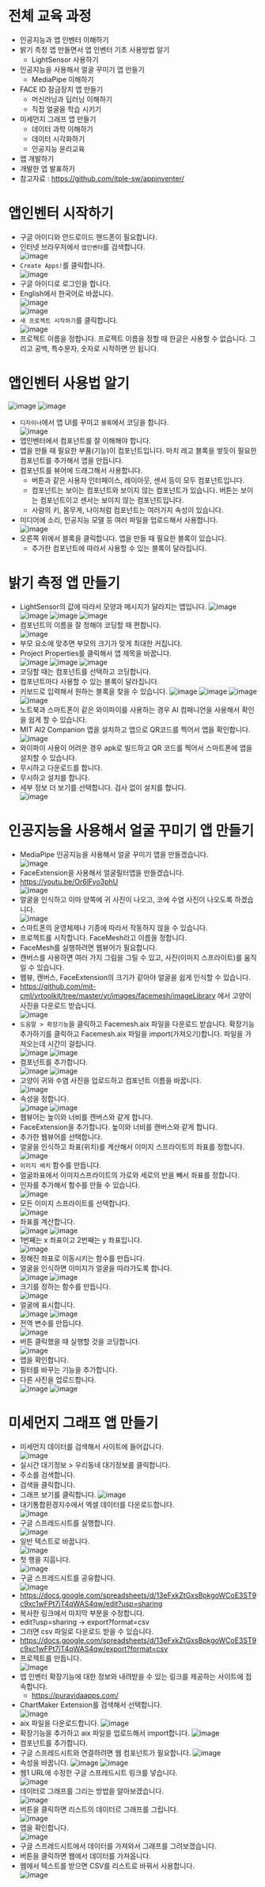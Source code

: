 # 전체 교육 과정
* 인공지능과 앱 인벤터 이해하기
* 밝기 측정 앱 만들면서 앱 인벤터 기초 사용방법 알기
  *  LightSensor 사용하기
* 인공지능을 사용해서 얼굴 꾸미기 앱 만들기
  * MediaPipe 이해하기 
* FACE ID 잠금장치 앱 만들기
  * 머신러닝과 딥러닝 이해하기
  * 직접 얼굴을 학습 시키기
* 미세먼지 그래프 앱 만들기
  * 데이터 과학 이해하기
  * 데이터 시각화하기
  * 인공지능 윤리교육
* 앱 개발하기
* 개발한 앱 발표하기
* 참고자료 : https://github.com/itple-sw/appinventer/

# 앱인벤터 시작하기
* 구글 아이디와 안드로이드 핸드폰이 필요합니다.
* 인터넷 브라우저에서 ```앱인벤터```를 검색합니다.   
![image](https://github.com/itple-sw/appinventer/assets/76088532/a22a1d0b-a774-4ff7-97ea-213b7b58e3d3)
* ```Create Apps!```를 클릭합니다.      
![image](https://github.com/itple-sw/appinventer/assets/76088532/9d388472-8c40-44b0-bbab-65652ad3a9c2)
* 구글 아이디로 로그인을 합니다.
* English에서 한국어로 바꿉니다.      
![image](https://github.com/itple-sw/appinventer/assets/76088532/3fdf1fcc-5f5b-4749-8426-e4dedd1837c5)   
![image](https://github.com/itple-sw/appinventer/assets/76088532/80c814fb-d0c2-43ea-9638-415631cd5ee9)
* ```새 프로젝트 시작하기```를 클릭합니다.   
![image](https://github.com/itple-sw/appinventer/assets/76088532/b726482e-3731-41c9-9977-df9a78df92d9)
* 프로젝트 이름을 정합니다. 프로젝트 이름을 정할 때 한글은 사용할 수 없습니다. 그리고 공백, 특수문자, 숫자로 시작하면 안 됩니다.

# 앱인벤터 사용법 알기
![image](https://github.com/itple-sw/appinventer/assets/76088532/f7340508-1003-4073-9423-1e9dd8c2b65f)
![image](https://github.com/itple-sw/appinventer/assets/76088532/f663f1c1-da00-4fac-8fee-2c39704f88c4)
* ```디자이너```에서 앱 UI를 꾸미고 ```블록```에서 코딩을 합니다.   
![image](https://github.com/itple-sw/appinventer/assets/76088532/2e8439aa-9024-4ec6-8425-abb457c921b7)
* 앱인벤터에서 컴포넌트를 잘 이해해야 합니다.
* 앱을 만들 때 필요한 부품(기능)이 컴포넌트입니다. 마치 레고 블록을 쌓듯이 필요한 컴포넌트를 추가해서 앱을 만듭니다.
* 컴포넌트를 뷰어에 드래그해서 사용합니다. 
  * 버튼과 같은 사용자 인터페이스, 레이아웃, 센서 등이 모두 컴포넌트입니다.
  * 컴포넌트는 보이는 컴포넌트와 보이지 않는 컴포넌트가 있습니다. 버튼는 보이는 컴포넌트이고 센서는 보이지 않는 컴포넌트입니다.
  * 사람의 키, 몸무게, 나이처럼 컴포넌트는 여러가지 속성이 있습니다.
* 미디어에 소리, 인공지능 모델 등 여러 파일을 업로드해서 사용합니다.   
![image](https://github.com/jerrytohub/heinstein/assets/127598703/59aaadcb-5dbe-4dc6-92b2-3497d81bd32d)
* 오른쪽 위에서 블록을 클릭합니다. 앱을 만들 때 필요한 블록이 있습니다.
  * 추가한 컴포넌트에 따라서 사용할 수 있는 블록이 달라집니다.

# 밝기 측정 앱 만들기
* LightSensor의 값에 따라서 모양과 메시지가 달라지는 앱입니다. 
![image](https://github.com/jerrytohub/heinstein/assets/127598703/c3f849a6-5fd0-406f-8866-80dbffbbab5f)
![image](https://github.com/jerrytohub/heinstein/assets/127598703/56adfec8-fda8-45e7-978b-ef68a4bd0965)
![image](https://github.com/jerrytohub/heinstein/assets/127598703/b6525a56-1694-4de1-b768-727e7d234c25)
![image](https://github.com/jerrytohub/heinstein/assets/127598703/626d2690-062a-44a2-9670-feb973dcfb39)
* 컴포넌트의 이름을 잘 정해야 코딩할 때 편합니다.   
![image](https://github.com/jerrytohub/heinstein/assets/127598703/0afd8aa9-c97b-45fe-9963-0c639bd137db)
* 부모 요소에 맞추면 부모의 크기가 맞게 최대한 커집니다.
* Project Properties를 클릭해서 앱 제목을 바꿉니다.   
![image](https://github.com/jerrytohub/heinstein/assets/127598703/d962c910-efad-47a1-a6bf-84c0205773a7)
![image](https://github.com/jerrytohub/heinstein/assets/127598703/4ad0167a-7193-420c-a2a4-cee18361d56f)
![image](https://github.com/jerrytohub/heinstein/assets/127598703/1b991e56-9b43-448d-a8cc-a3e0ed2e4480)
* 코딩할 때는 컴포넌트를 선택하고 코딩합니다.
* 컴포넌트마다 사용할 수 있는 블록이 달라집니다.
* 키보드로 입력해서 원하는 블록을 찾을 수 있습니다.
![image](https://github.com/jerrytohub/heinstein/assets/127598703/a8477907-b4d5-4c17-be94-2e1762f2d477)
![image](https://github.com/jerrytohub/heinstein/assets/127598703/ee6dc229-1e46-4db3-89bf-22de786b70c8)
![image](https://github.com/jerrytohub/heinstein/assets/127598703/19d75d1a-423b-49fe-942d-bbeaf5cef1b8)
![image](https://github.com/jerrytohub/heinstein/assets/127598703/85816937-a7ae-4b2e-af6f-cb95db6140e4)
* 노트북과 스마트폰이 같은 와이파이를 사용하는 경우 AI 컴패니언을 사용해서 확인을 쉽게 할 수 있습니다.
* MIT AI2 Companion 앱을 설치하고 앱으로 QR코드를 찍어서 앱을 확인합니다.  
![image](https://github.com/jerrytohub/heinstein/assets/127598703/a3616094-e8a1-49b6-b932-4c6de49d80f3)
* 와이파이 사용이 어려운 경우 apk로 빌드하고 QR 코드를 찍어서 스마트폰에 앱을 설치할 수 있습니다.
* 무시하고 다운로드를 합니다.
* 무시하고 설치를 합니다.
* 세부 정보 더 보기를 선택합니다. 검사 없이 설치를 합니다.   
![image](https://github.com/jerrytohub/heinstein/assets/127598703/75cf9af9-7691-4c05-a264-792027993811)

# 인공지능을 사용해서 얼굴 꾸미기 앱 만들기
* MediaPipe 인공지능을 사용해서 얼굴 꾸미기 앱을 만들겠습니다.   
![image](https://github.com/jerrytohub/heinstein/assets/127598703/47a244d5-bc08-4937-9785-b5906883a13e)
* FaceExtension을 사용해서 얼굴필터앱을 만들겠습니다.
* https://youtu.be/Or6lFyo3phU   
![image](https://github.com/itple-sw/appinventer/assets/76088532/68c8b573-a8ad-40ee-b64d-c34c81bba936)
* 얼굴을 인식하고 이마 양쪽에 귀 사진이 나오고, 코에 수염 사진이 나오도록 하겠습니다.   
![image](https://github.com/jerrytohub/heinstein/assets/127598703/cf53d874-cef0-4070-9b82-b2e0e03321cf)
* 스마트폰의 운영체제나 기종에 따라서 작동하지 않을 수 있습니다.
* 프로젝트를 시작합니다. FaceMesh라고 이름을 정합니다.
* FaceMesh를 실행하려면 웹뷰어가 필요합니다.
* 캔버스를 사용하면 여러 가지 그림을 그릴 수 있고, 사진(이미지 스프라이트)를 움직일 수 있습니다.
* 웹뷰, 캔버스, FaceExtension의 크기가 같아야 얼굴을 쉽게 인식할 수 있습니다.
* https://github.com/mit-cml/yrtoolkit/tree/master/yr/images/facemesh/imageLibrary 에서 고양이 사진을 다운로드 받습니다.   
![image](https://github.com/jerrytohub/heinstein/assets/127598703/d947a056-6294-4a57-9899-ad994edeeab5)
* ```도움말 > 확장기능```을 클릭하고 Facemesh.aix 파일을 다운로드 받습니다. 확장기능 추가하기를 클릭하고 Facemesh.aix 파일을 import(가져오기)합니다. 파일을 가져오는데 시간이 걸립니다.   
![image](https://github.com/itple-sw/appinventer/assets/76088532/c7a7edb8-528b-48e7-9b8d-61364d650302)
![image](https://github.com/jerrytohub/heinstein/assets/127598703/18f82cda-b9eb-4e9c-98d6-4e490426578e)
* 컴포넌트를 추가합니다.   
![image](https://github.com/jerrytohub/heinstein/assets/127598703/006d6f5d-a1d6-424e-8b22-419df0c18a82)
![image](https://github.com/jerrytohub/heinstein/assets/127598703/0934598c-000c-4c78-bbea-23d76be57a70)
* 고양이 귀와 수염 사진을 업로드하고 컴포넌트 이름을 바꿉니다.   
![image](https://github.com/jerrytohub/heinstein/assets/127598703/0339b28c-ba9f-4cd6-b6ed-b03df1287e09)
* 속성을 정합니다.   
![image](https://github.com/jerrytohub/heinstein/assets/127598703/6291a2fe-208d-4a32-97ee-7eada41ad586)
![image](https://github.com/jerrytohub/heinstein/assets/127598703/bcc554cc-298b-42b9-a7c0-8d787520f833)
* 웹뷰어는 높이와 너비를 캔버스와 같게 합니다.
* FaceExtension을 추가합니다. 높이와 너비를 캔버스와 같게 합니다.
* 추가한 웹뷰어를 선택합니다.   
* 얼굴을 인식하고 좌표(위치)를 계산해서 이미지 스프라이트의 좌표를 정합니다.   
![image](https://github.com/itple-sw/appinventer/assets/76088532/8153052e-9df7-42b5-93e1-c6b35834d58a)
* ```이미지 배치``` 함수를 만듭니다.
* 얼굴좌표에서 이미지스프라이트의 가로와 세로의 반을 빼서 좌표를 정합니다.
* 인자를 추가해서 함수를 만들 수 있습니다.   
![image](https://github.com/jerrytohub/heinstein/assets/127598703/dc3d4d04-2af5-43f1-a06f-d5c93875b360)
* 모든 이미지 스프라이트를 선택합니다.   
![image](https://github.com/jerrytohub/heinstein/assets/127598703/918e1bc4-cb1d-4654-92e0-c24857dc655c)
* 좌표를 계산합니다.   
![image](https://github.com/jerrytohub/heinstein/assets/127598703/82698257-6bdc-4f3b-9138-5b44ab427328)
![image](https://github.com/jerrytohub/heinstein/assets/127598703/521227a9-8b63-40fb-9bbc-46daaf6f4ab9)
* 1번째는 x 좌표이고 2번째는 y 좌표입니다.      
![image](https://github.com/jerrytohub/heinstein/assets/127598703/78600508-1448-483a-9e94-cc73b982ddec)
* 정해진 좌표로 이동시키는 함수를 만듭니다.
* 얼굴을 인식하면 이미지가 얼굴을 따라가도록 합니다.   
![image](https://github.com/jerrytohub/heinstein/assets/127598703/e857c9c5-cdf4-4187-9663-7b6c4e261c16)
![image](https://github.com/jerrytohub/heinstein/assets/127598703/86ba8714-f349-49da-a79a-e18900905616)
* 크기를 정하는 함수를 만듭니다.   
![image](https://github.com/jerrytohub/heinstein/assets/127598703/fb77d30e-0f98-4a7c-a3fb-f54c710ced96)
* 얼굴에 표시합니다.   
![image](https://github.com/jerrytohub/heinstein/assets/127598703/05933a78-5de0-4282-b0f4-37d57c4dd416)
![image](https://github.com/jerrytohub/heinstein/assets/127598703/ac243e80-c9fe-4c00-8ce2-7c08641a1311)
* 전역 변수를 만듭니다.   
![image](https://github.com/jerrytohub/heinstein/assets/127598703/90e2e0b0-a0f4-492e-b564-b6e4d954b2e4)
* 버튼 클릭했을 때 실행할 것을 코딩합니다.   
![image](https://github.com/jerrytohub/heinstein/assets/127598703/499108be-048c-403a-b355-35907453f7eb)
* 앱을 확인합니다.
* 필터를 바꾸는 기능을 추가합니다.
* 다른 사진을 업로드합니다.   
![image](https://github.com/jerrytohub/heinstein/assets/127598703/7d50eaa0-37bb-4592-8ec7-feb83f91a085)
![image](https://github.com/jerrytohub/heinstein/assets/127598703/cb6a86fd-a7f1-441a-84d6-345ad845283e)

# 미세먼지 그래프 앱 만들기
* 미세먼지 데이터를 검색해서 사이트에 들어갑니다.   
![image](https://github.com/jerrytohub/heinstein/assets/127598703/b7345ee4-6e5d-474a-8b89-5e9910a18093)
* 실시간 대기정보 > 우리동네 대기정보를 클릭합니다.
* 주소를 검색합니다.
* 검색을 클릭합니다.
* 그래프 보기를 클릭합니다.
![image](https://github.com/jerrytohub/heinstein/assets/127598703/4f5d928c-ae7a-4774-8177-3d2094125ec4)
* 대기통합환경지수에서 엑셀 데이터를 다운로드합니다.   
![image](https://github.com/jerrytohub/heinstein/assets/127598703/5f1e64e5-2378-4e14-b5dc-c70b9411c2f2)
* 구글 스프레드시트를 실행합니다.   
![image](https://github.com/jerrytohub/heinstein/assets/127598703/aefc0341-cdcf-4ffd-a535-eb5bceea4cb1)
* 일반 텍스트로 바꿉니다.   
![image](https://github.com/jerrytohub/heinstein/assets/127598703/395c39ec-32fc-4ea0-9c7f-fb3d9bb48d40)
* 첫 행을 지웁니다.   
![image](https://github.com/jerrytohub/heinstein/assets/127598703/c8bf4cea-7604-4a3a-a32e-d121007287d4)
* 구글 스프레드시트를 공유합니다.   
![image](https://github.com/jerrytohub/heinstein/assets/127598703/c726588d-052b-4aea-9243-68d154e833fd)
* https://docs.google.com/spreadsheets/d/13eFxkZtGxsBpkgoWCoE3ST9c9xc1wFPt7jT4qWAS4qw/edit?usp=sharing
* 복사한 링크에서 마지막 부분을 수정합니다.
* edit?usp=sharing → export?format=csv
* 그러면 csv 파일로 다운로드 받을 수 있습니다. 
* https://docs.google.com/spreadsheets/d/13eFxkZtGxsBpkgoWCoE3ST9c9xc1wFPt7jT4qWAS4qw/export?format=csv
* 프로젝트를 만듭니다.   
![image](https://github.com/jerrytohub/heinstein/assets/127598703/367f254d-3a4f-475c-b619-a118fb9c29be)
* 앱 인벤터 확장기능에 대한 정보와 내려받을 수 있는 링크를 제공하는 사이트에 접속합니다.
  * https://puravidaapps.com/
* ChartMaker Extension를 검색해서 선택합니다.   
![image](https://github.com/jerrytohub/heinstein/assets/127598703/9972af14-cae3-421b-a9a9-e98731d01188)
* aix 파일을 다운로드합니다.
![image](https://github.com/jerrytohub/heinstein/assets/127598703/94af6f15-5ab5-4dcc-b3e7-952d509d9929)
* 확장기능을 추가하고 aix 파일을 업로드해서 import합니다.
![image](https://github.com/jerrytohub/heinstein/assets/127598703/cf546e04-cf56-45f3-bd00-2db1867d3cbe)
* 컴포넌트를 추가합니다.
* 구글 스프레드시트와 연결하려면 웹 컴포넌트가 필요합니다.
![image](https://github.com/jerrytohub/heinstein/assets/127598703/598fc953-9cca-427b-9465-3d8fcf1ab41e)
* 속성을 바꿉니다.
![image](https://github.com/jerrytohub/heinstein/assets/127598703/6f1d60bd-3a72-4fa7-aede-8805073273a4)
![image](https://github.com/jerrytohub/heinstein/assets/127598703/7f53f12a-288e-4dbb-8839-2760c965fc30)
* 웹1 URL에 수정한 구글 스프레드시트 링크를 넣습니다.   
![image](https://github.com/jerrytohub/heinstein/assets/127598703/71a951c2-3585-473a-9d9a-e842e623f97b)
* 데이터로 그래프를 그리는 방법을 알아보겠습니다.   
![image](https://github.com/jerrytohub/heinstein/assets/127598703/d01690c5-d9ad-4cc3-8b25-be1fcb6a6757)
* 버튼을 클릭하면 리스트의 데이터르 그래프를 그립니다.     
![image](https://github.com/jerrytohub/heinstein/assets/127598703/698c6fe3-1c9f-44af-9a0a-a166326c05b6)
* 앱을 확인합니다.   
![image](https://github.com/jerrytohub/heinstein/assets/127598703/700a2f7d-5d64-48e6-abc2-2a6ebd39e325)
* 구글 스프레드시트에서 데이터를 가져와서 그래프를 그려보겠습니다.
* 버튼을 클릭하면 웹에서 데이터를 가져옵니다.
* 웹에서 텍스트를 받으면 CSV를 리스트로 바꿔서 사용합니다.   
![image](https://github.com/jerrytohub/heinstein/assets/127598703/2a1b5c9f-c496-4861-84e9-ed955c10a8d9)
